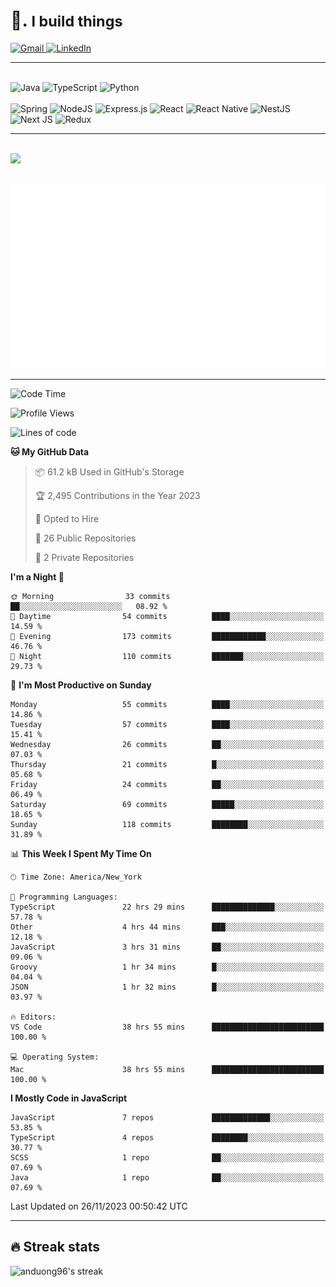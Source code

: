 <div align="left">
  <h1>👋. <small>I build things</small></h1>

  <a href="mailto:an.duongx@gmail.com">
    <img alt="Gmail" src="https://img.shields.io/badge/Gmail-D14836?style=for-the-badge&logo=gmail&logoColor=white" />
  </a>
  <a href="https://www.linkedin.com/in/ahdng">
    <img alt="LinkedIn" src="https://img.shields.io/badge/linkedin-%230077B5.svg?style=for-the-badge&logo=linkedin&logoColor=white"/>
  </a>

  <br/>
  <hr />
  <br/>

  <img alt="Java" src="https://img.shields.io/badge/java-%23ED8B00.svg?style=for-the-badge&logo=java&logoColor=white"/>
  <img alt="TypeScript" src="https://img.shields.io/badge/typescript-%23007ACC.svg?style=for-the-badge&logo=typescript&logoColor=white"/>
  <img alt="Python" src="https://img.shields.io/badge/python-%2314354C.svg?style=for-the-badge&logo=python&logoColor=white"/>

  <br />
  <br />
  <img alt="Spring" src="https://img.shields.io/badge/spring-%236DB33F.svg?style=for-the-badge&logo=spring&logoColor=white"/>
  <img alt="NodeJS" src="https://img.shields.io/badge/node.js-%2343853D.svg?style=for-the-badge&logo=node-dot-js&logoColor=white"/>
  <img alt="Express.js" src="https://img.shields.io/badge/express.js-%23404d59.svg?style=for-the-badge&logo=express&logoColor=%2361DAFB"/>
  <img alt="React" src="https://img.shields.io/badge/react-%2320232a.svg?style=for-the-badge&logo=react&logoColor=%2361DAFB"/>
  <img alt="React Native" src="https://img.shields.io/badge/react_native-%2320232a.svg?style=for-the-badge&logo=react&logoColor=%2361DAFB"/>
  <img alt="NestJS" src="https://img.shields.io/badge/nestjs-%23E0234E.svg?style=for-the-badge&logo=nestjs&logoColor=white" />
  <img alt="Next JS" src="https://img.shields.io/badge/nextjs-%23000000.svg?style=for-the-badge&logo=next.js&logoColor=white"/>
  <img alt="Redux" src="https://img.shields.io/badge/redux-%23593d88.svg?style=for-the-badge&logo=redux&logoColor=white"/>

  <br/>
  <hr />
  <br/>
  <img src="https://github-profile-trophy.vercel.app/?username=anduong96&theme=onedark" />
  <br/>
  <br/>

  ![Stats Overview](https://raw.githubusercontent.com/anduong96/github-stats-transparent/output/generated/overview.svg)

  <hr />
  
  <!--START_SECTION:waka-->
![Code Time](http://img.shields.io/badge/Code%20Time-4%2C760%20hrs%2021%20mins-blue)

![Profile Views](http://img.shields.io/badge/Profile%20Views-1-blue)

![Lines of code](https://img.shields.io/badge/From%20Hello%20World%20I%27ve%20Written-337.4%20thousand%20lines%20of%20code-blue)

**🐱 My GitHub Data** 

> 📦 61.2 kB Used in GitHub's Storage 
 > 
> 🏆 2,495 Contributions in the Year 2023
 > 
> 💼 Opted to Hire
 > 
> 📜 26 Public Repositories 
 > 
> 🔑 2 Private Repositories 
 > 
**I'm a Night 🦉** 

```text
🌞 Morning                33 commits          ██░░░░░░░░░░░░░░░░░░░░░░░   08.92 % 
🌆 Daytime                54 commits          ████░░░░░░░░░░░░░░░░░░░░░   14.59 % 
🌃 Evening                173 commits         ████████████░░░░░░░░░░░░░   46.76 % 
🌙 Night                  110 commits         ███████░░░░░░░░░░░░░░░░░░   29.73 % 
```
📅 **I'm Most Productive on Sunday** 

```text
Monday                   55 commits          ████░░░░░░░░░░░░░░░░░░░░░   14.86 % 
Tuesday                  57 commits          ████░░░░░░░░░░░░░░░░░░░░░   15.41 % 
Wednesday                26 commits          ██░░░░░░░░░░░░░░░░░░░░░░░   07.03 % 
Thursday                 21 commits          █░░░░░░░░░░░░░░░░░░░░░░░░   05.68 % 
Friday                   24 commits          ██░░░░░░░░░░░░░░░░░░░░░░░   06.49 % 
Saturday                 69 commits          █████░░░░░░░░░░░░░░░░░░░░   18.65 % 
Sunday                   118 commits         ████████░░░░░░░░░░░░░░░░░   31.89 % 
```


📊 **This Week I Spent My Time On** 

```text
🕑︎ Time Zone: America/New_York

💬 Programming Languages: 
TypeScript               22 hrs 29 mins      ██████████████░░░░░░░░░░░   57.78 % 
Other                    4 hrs 44 mins       ███░░░░░░░░░░░░░░░░░░░░░░   12.18 % 
JavaScript               3 hrs 31 mins       ██░░░░░░░░░░░░░░░░░░░░░░░   09.06 % 
Groovy                   1 hr 34 mins        █░░░░░░░░░░░░░░░░░░░░░░░░   04.04 % 
JSON                     1 hr 32 mins        █░░░░░░░░░░░░░░░░░░░░░░░░   03.97 % 

🔥 Editors: 
VS Code                  38 hrs 55 mins      █████████████████████████   100.00 % 

💻 Operating System: 
Mac                      38 hrs 55 mins      █████████████████████████   100.00 % 
```

**I Mostly Code in JavaScript** 

```text
JavaScript               7 repos             █████████████░░░░░░░░░░░░   53.85 % 
TypeScript               4 repos             ████████░░░░░░░░░░░░░░░░░   30.77 % 
SCSS                     1 repo              ██░░░░░░░░░░░░░░░░░░░░░░░   07.69 % 
Java                     1 repo              ██░░░░░░░░░░░░░░░░░░░░░░░   07.69 % 
```




 Last Updated on 26/11/2023 00:50:42 UTC
<!--END_SECTION:waka-->
  
  <hr />

  <h2>🔥 Streak stats</h2>
  <img alt="anduong96's streak" src="https://github-readme-streak-stats.herokuapp.com/?user=anduong96&theme=monokai-metallian&hide_border=true"/>
</div>
<br/>
<br/>

